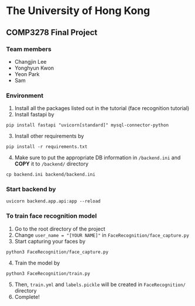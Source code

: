 # The University of Hong Kong

## COMP3278 Final Project

### Team members

- Changjin Lee
- Yonghyun Kwon
- Yeon Park
- Sam

### Environment

1. Install all the packages listed out in the tutorial (face recognition tutorial)
2. Install fastapi by

```shell
pip install fastapi "uvicorn[standard]" mysql-connector-python
```

3. Install other requirements by

```shell
pip install -r requirements.txt
```

4. Make sure to put the appropriate DB information in `/backend.ini` and **COPY** it to `/backend/` directory

```shell
cp backend.ini backend/backend.ini
```

### Start backend by

```shell
uvicorn backend.app.api:app --reload
```

### To train face recognition model

1. Go to the root directory of the project
2. Change `user_name = "[YOUR NAME]"` in `FaceRecognition/face_capture.py`
3. Start capturing your faces by

```shell
python3 FaceRecognition/face_capture.py
```

4. Train the model by

```shell
python3 FaceRecognition/train.py
```

5. Then, `train.yml` and `labels.pickle` will be created in `FaceRecognition/` directory
6. Complete!
